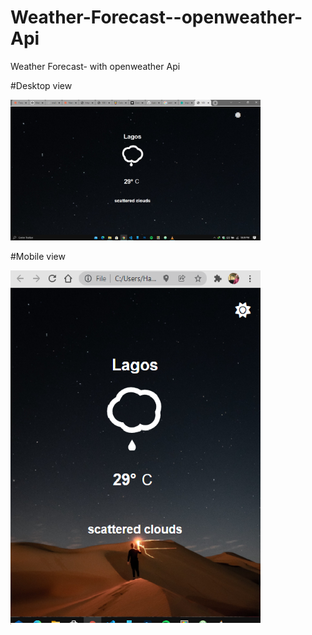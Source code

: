 # Weather-Forecast--openweather-Api
Weather Forecast-  with openweather Api





#Desktop view

<img src="./desktop.png" alt="drawing" width="400"/>

#Mobile view

<img src="./mobile.png" alt="drawing" width="400"/>

